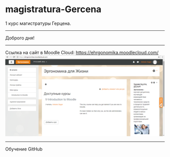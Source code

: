 # magistratura-Gercena
1 курс магистратуры Герцена.
***
Доброго дня!
***
Ссылка на сайт в Moodle Cloud: https://ehrgonomika.moodlecloud.com/
![ehrgonomika](https://github.com/555Anton/magistratura-Gercena/blob/master/moodlecloud.com.1.png)
***
Обучение GitHub
